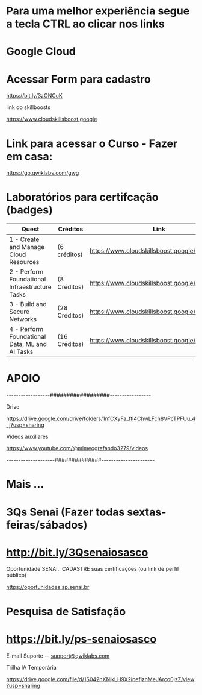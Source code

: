 # Para uma melhor experiência segue a tecla CTRL ao clicar nos links


# Google Cloud


# Acessar Form para cadastro

https://bit.ly/3zONCuK


link do skillboosts

https://www.cloudskillsboost.google


# Link para acessar o Curso - Fazer em casa:

https://go.qwiklabs.com/gwg


# Laboratórios para certifcação (badges)
| Quest | Créditos | Link |
| --- | --- | ---|
| 1 - Create and Manage Cloud Resources | (6 créditos) | https://www.cloudskillsboost.google/quests/120 |
| 2 - Perform Foundational Infraestructure Tasks | (8 Créditos) | https://www.cloudskillsboost.google/quests/118 |
| 3 - Build and Secure Networks | (28 Créditos) | https://www.cloudskillsboost.google/quests/128 |
| 4 -  Perform Foundational Data, ML and AI Tasks | (16 Créditos) | https://www.cloudskillsboost.google/quests/117  |



# APOIO

------------------##################-----------------

Drive    

https://drive.google.com/drive/folders/1nfCXyFa_ftI4ChwLFch8VPcTPFUu_4_j?usp=sharing


Vídeos auxiliares
 
https://www.youtube.com/@mimeografando3279/videos

--------------------##############----------------------

# Mais ...

# 3Qs Senai (Fazer todas sextas-feiras/sábados)

# http://bit.ly/3Qsenaiosasco

Oportunidade SENAI.. CADASTRE suas certificações (ou link de perfil público)

https://oportunidades.sp.senai.br

 
# Pesquisa de Satisfação

# https://bit.ly/ps-senaiosasco 


E-mail Suporte  --  support@qwiklabs.com




Trilha IA Temporária

https://drive.google.com/file/d/1S042hXNjkLH9X2ipefjznMeJArco0jzZ/view?usp=sharing
